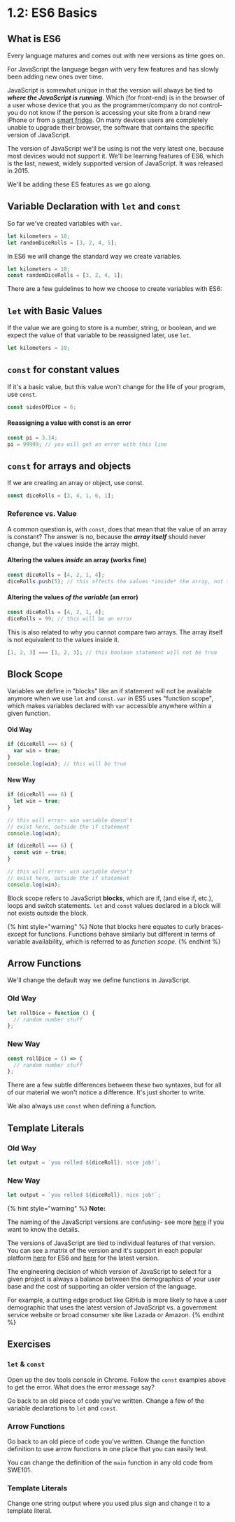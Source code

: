 # 1.2: ES6 Basics

## What is ES6

Every language matures and comes out with new versions as time goes on.

For JavaScript the language began with very few features and has slowly been adding new ones over time.

JavaScript is somewhat unique in that the version will always be tied to _**where the JavaScript is running**_. Which \(for front-end\) is in the browser of a user whose device that you as the programmer/company do not control- you do not know if the person is accessing your site from a brand new iPhone or from a [smart fridge](https://www.theguardian.com/technology/2019/aug/13/teen-smart-fridge-twitter-grounded). On many devices users are completely unable to upgrade their browser, the software that contains the specific version of JavaScript.

The version of JavaScript we'll be using is not the very latest one, because most devices would not support it. We'll be learning features of ES6, which is the last, newest, widely supported version of JavaScript. It was released in 2015.

We'll be adding these ES features as we go along.

## Variable Declaration with `let` and `const`

So far we've created variables with `var`.

```javascript
let kilometers = 10;
let randomDiceRolls = [3, 2, 4, 5];
```

In ES6 we will change the standard way we create variables.

```javascript
let kilometers = 10;
const randomDiceRolls = [3, 2, 4, 1];
```

There are a few guidelines to how we choose to create variables with ES6:

## `let` with Basic Values

If the value we are going to store is a number, string, or boolean, and we expect the value of that variable to be reassigned later, use `let`.

```javascript
let kilometers = 10;
```

## `const` for constant values

If it's a basic value, but this value won't change for the life of your program, use `const`.

```javascript
const sidesOfDice = 6;
```

#### Reassigning a value with const is an error

```javascript
const pi = 3.14;
pi = 99999; // you will get an error with this line
```

## `const` for arrays and objects

If we are creating an array or object, use const.

```javascript
const diceRolls = [3, 4, 1, 6, 1];
```

### Reference vs. Value

A common question is, with `const`, does that mean that the value of an array is constant? The answer is no, because the _**array itself**_ should never change, but the values inside the array might.

#### Altering the values _inside_ an array \(works fine\)

```javascript
const diceRolls = [4, 2, 1, 4];
diceRolls.push(5); // this affects the values *inside* the array, not the array itself
```

#### Altering the values _of the variable_ \(an error\)

```javascript
const diceRolls = [4, 2, 1, 4];
diceRolls = 99; // this will be an error
```

This is also related to why you cannot compare two arrays. The array itself is not equivalent to the values inside it.

```javascript
[1, 2, 3] === [1, 2, 3]; // this boolean statement will not be true
```

## Block Scope

Variables we define in "blocks" like an if statement will not be available anymore when we use `let` and `const`. `var` in ES5 uses "function scope", which makes variables declared with `var` accessible anywhere within a given function.

#### Old Way

```javascript
if (diceRoll === 6) {
  var win = true;
}
console.log(win); // this will be true
```

#### New Way

```javascript
if (diceRoll === 6) {
  let win = true;
}

// this will error- win variable doesn't
// exist here, outside the if statement
console.log(win);
```

```javascript
if (diceRoll === 6) {
  const win = true;
}

// this will error- win variable doesn't
// exist here, outside the if statement
console.log(win);
```

Block scope refers to JavaScript **blocks**, which are if, \(and else if, etc.\), loops and switch statements. `let` and `const` values declared in a block will not exists outside the block.

{% hint style="warning" %}
Note that blocks here equates to curly braces- except for functions. Functions behave similarly but different in terms of variable availability, which is referred to as _function scope_.
{% endhint %}

## Arrow Functions

We'll change the default way we define functions in JavaScript.

### Old Way

```javascript
let rollDice = function () {
  // random number stuff
};
```

### New Way

```javascript
const rollDice = () => {
  // random number stuff
};
```

There are a few subtle differences between these two syntaxes, but for all of our material we won't notice a difference. It's just shorter to write.

We also always use `const` when defining a function.

## Template Literals

### Old Way

```javascript
let output = `you rolled ${diceRoll}. nice job!`;
```

### New Way

```javascript
let output = `you rolled ${diceRoll}. nice job!`;
```

{% hint style="warning" %}
**Note:**

The naming of the JavaScript versions are confusing- see more [here](https://flaviocopes.com/ecmascript/) if you want to know the details.

The versions of JavaScript are tied to individual features of that version. You can see a matrix of the version and it's support in each popular platform [here](https://kangax.github.io/compat-table/es6/) for ES6 and [here](https://kangax.github.io/compat-table/esnext/) for the latest version.

The engineering decision of which version of JavaScript to select for a given project is always a balance between the demographics of your user base and the cost of supporting an older version of the language.

For example, a cutting edge product like GitHub is more likely to have a user demographic that uses the latest version of JavaScript vs. a government service website or broad consumer site like Lazada or Amazon.
{% endhint %}

## Exercises

### `let` & `const`

Open up the dev tools console in Chrome. Follow the `const` examples above to get the error. What does the error message say?

Go back to an old piece of code you've written. Change a few of the variable declarations to `let` and `const`.

### Arrow Functions

Go back to an old piece of code you've written. Change the function definition to use arrow functions in one place that you can easily test.

You can change the definition of the `main` function in any old code from SWE101.

### Template Literals

Change one string output where you used plus sign and change it to a template literal.

